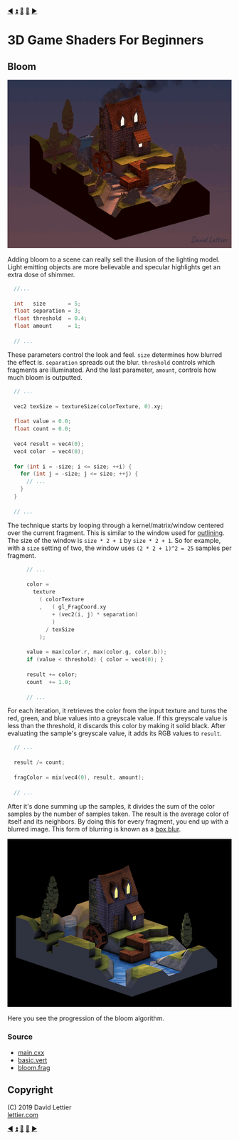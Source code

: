[:arrow_backward:](blur.md)
[:arrow_double_up:](../README.md)
[:arrow_up_small:](#)
[:arrow_down_small:](#copyright)
[:arrow_forward:](ssao.md)

# 3D Game Shaders For Beginners

## Bloom

<p align="center">
<img src="../resources/images/UxKRz2r.gif" alt="Bloom" title="Bloom">
</p>

Adding bloom to a scene can really sell the illusion of the lighting model.
Light emitting objects are more believable and specular highlights get an extra dose of shimmer.

```c
  //...

  int   size       = 5;
  float separation = 3;
  float threshold  = 0.4;
  float amount     = 1;

  // ...
```

These parameters control the look and feel.
`size` determines how blurred the effect is.
`separation` spreads out the blur.
`threshold` controls which fragments are illuminated.
And the last parameter, `amount`, controls how much bloom is outputted.

```c
  // ...

  vec2 texSize = textureSize(colorTexture, 0).xy;

  float value = 0.0;
  float count = 0.0;

  vec4 result = vec4(0);
  vec4 color  = vec4(0);

  for (int i = -size; i <= size; ++i) {
    for (int j = -size; j <= size; ++j) {
      // ...
    }
  }

  // ...
```

The technique starts by looping through a kernel/matrix/window centered over the current fragment.
This is similar to the window used for [outlining](outlining.md).
The size of the window is `size * 2 + 1` by `size * 2 + 1`.
So for example, with a `size` setting of two, the window uses `(2 * 2 + 1)^2 = 25` samples per fragment.

```c
      // ...

      color =
        texture
          ( colorTexture
          ,   ( gl_FragCoord.xy
              + (vec2(i, j) * separation)
              )
            / texSize
          );

      value = max(color.r, max(color.g, color.b));
      if (value < threshold) { color = vec4(0); }

      result += color;
      count  += 1.0;

      // ...
```

For each iteration,
it retrieves the color from the input texture and turns the red, green, and blue values into a greyscale value.
If this greyscale value is less than the threshold, it discards this color by making it solid black.
After evaluating the sample's greyscale value, it adds its RGB values to `result`.

```c
  // ...

  result /= count;

  fragColor = mix(vec4(0), result, amount);

  // ...
```

After it's done summing up the samples, it divides the sum of the color samples by the number of samples taken.
The result is the average color of itself and its neighbors.
By doing this for every fragment, you end up with a blurred image.
This form of blurring is known as a [box blur](blur.md#box-blur).

<p align="center">
<img src="../resources/images/m4yedrM.gif" alt="Bloom progresssion." title="Bloom progresssion.">
</p>

Here you see the progression of the bloom algorithm.

### Source

- [main.cxx](../demonstration/src/main.cxx)
- [basic.vert](../demonstration/shaders/vertex/basic.vert)
- [bloom.frag](../demonstration/shaders/fragment/outline.frag)

## Copyright

(C) 2019 David Lettier
<br>
[lettier.com](https://www.lettier.com)

[:arrow_backward:](blur.md)
[:arrow_double_up:](../README.md)
[:arrow_up_small:](#)
[:arrow_down_small:](#copyright)
[:arrow_forward:](ssao.md)
